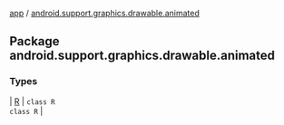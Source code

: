 [app](../index.md) / [android.support.graphics.drawable.animated](.)

## Package android.support.graphics.drawable.animated

### Types

| [R](-r/index.md) | `class R`<br>`class R` |

